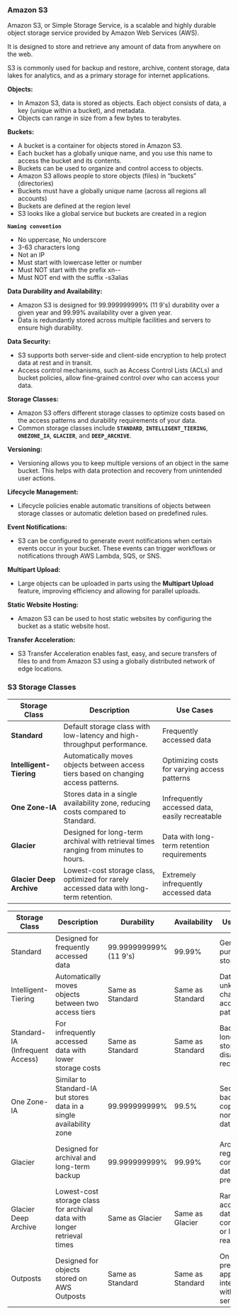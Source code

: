 ### Amazon S3

Amazon S3, or Simple Storage Service, is a scalable and highly durable object storage service provided by Amazon Web Services (AWS). 

It is designed to store and retrieve any amount of data from anywhere on the web. 

S3 is commonly used for backup and restore, archive, content storage, data lakes for analytics, and as a primary storage for internet applications.


**Objects:**
- In Amazon S3, data is stored as objects. Each object consists of data, a key (unique within a bucket), and metadata.
- Objects can range in size from a few bytes to terabytes.

**Buckets:**
- A bucket is a container for objects stored in Amazon S3.
- Each bucket has a globally unique name, and you use this name to access the bucket and its contents.
- Buckets can be used to organize and control access to objects.
- Amazon S3 allows people to store objects (files) in “buckets” (directories)
- Buckets must have a globally unique name (across all regions all accounts)
- Buckets are defined at the region level
- S3 looks like a global service but buckets are created in a region

 **`Naming convention`**
- No uppercase, No underscore
- 3-63 characters long
- Not an IP
- Must start with lowercase letter or number
- Must NOT start with the prefix xn--
- Must NOT end with the suffix -s3alias

**Data Durability and Availability:**
- Amazon S3 is designed for 99.999999999% (11 9's) durability over a given year and 99.99% availability over a given year.
- Data is redundantly stored across multiple facilities and servers to ensure high durability.

**Data Security:**
- S3 supports both server-side and client-side encryption to help protect data at rest and in transit.
- Access control mechanisms, such as Access Control Lists (ACLs) and bucket policies, allow fine-grained control over who can access your data.

**Storage Classes:**
- Amazon S3 offers different storage classes to optimize costs based on the access patterns and durability requirements of your data.
- Common storage classes include **`STANDARD`**, **`INTELLIGENT_TIERING`**, **`ONEZONE_IA`**, **`GLACIER`**, and **`DEEP_ARCHIVE`**.

**Versioning:**
- Versioning allows you to keep multiple versions of an object in the same bucket. This helps with data protection and recovery from unintended user actions.

**Lifecycle Management:**
- Lifecycle policies enable automatic transitions of objects between storage classes or automatic deletion based on predefined rules.

**Event Notifications:**
- S3 can be configured to generate event notifications when certain events occur in your bucket. These events can trigger workflows or notifications through AWS Lambda, SQS, or SNS.

**Multipart Upload:**
- Large objects can be uploaded in parts using the **Multipart Upload** feature, improving efficiency and allowing for parallel uploads.

**Static Website Hosting:**
- Amazon S3 can be used to host static websites by configuring the bucket as a static website host.

**Transfer Acceleration:**
- S3 Transfer Acceleration enables fast, easy, and secure transfers of files to and from Amazon S3 using a globally distributed network of edge locations.


### S3 Storage Classes

| Storage Class                | Description                                                                                                       | Use Cases                                       |
|------------------------------|-------------------------------------------------------------------------------------------------------------------|-------------------------------------------------|
| **Standard**                 | Default storage class with low-latency and high-throughput performance.                                          | Frequently accessed data                        |
| **Intelligent-Tiering**      | Automatically moves objects between access tiers based on changing access patterns.                                | Optimizing costs for varying access patterns    |
| **One Zone-IA**              | Stores data in a single availability zone, reducing costs compared to Standard.                                   | Infrequently accessed data, easily recreatable  |
| **Glacier**                  | Designed for long-term archival with retrieval times ranging from minutes to hours.                                | Data with long-term retention requirements     |
| **Glacier Deep Archive**     | Lowest-cost storage class, optimized for rarely accessed data with long-term retention.                            | Extremely infrequently accessed data           |



| Storage Class           | Description                                                    | Durability                           | Availability                       | Use Cases                                             |
|-------------------------|----------------------------------------------------------------|--------------------------------------|-------------------------------------|-------------------------------------------------------|
| Standard                | Designed for frequently accessed data                          | 99.999999999% (11 9's)               | 99.99%                              | General-purpose storage                                |
| Intelligent-Tiering     | Automatically moves objects between two access tiers           | Same as Standard                    | Same as Standard                    | Data with unknown or changing access patterns           |
| Standard-IA (Infrequent Access) | For infrequently accessed data with lower storage costs | Same as Standard                    | Same as Standard                    | Backup, long-term storage, disaster recovery            |
| One Zone-IA             | Similar to Standard-IA but stores data in a single availability zone | 99.999999999%                       | 99.5%                               | Secondary backup copies, non-critical data               |
| Glacier                 | Designed for archival and long-term backup                     | 99.999999999%                       | 99.99%                  | Archiving, regulatory compliance, data preservation     |
| Glacier Deep Archive    | Lowest-cost storage class for archival data with longer retrieval times | Same as Glacier                  | Same as Glacier                  | Rarely accessed data for compliance or legal reasons    |
| Outposts                | Designed for objects stored on AWS Outposts                     | Same as Standard                    | Same as Standard                    | On-premises applications integrated with AWS services  |

